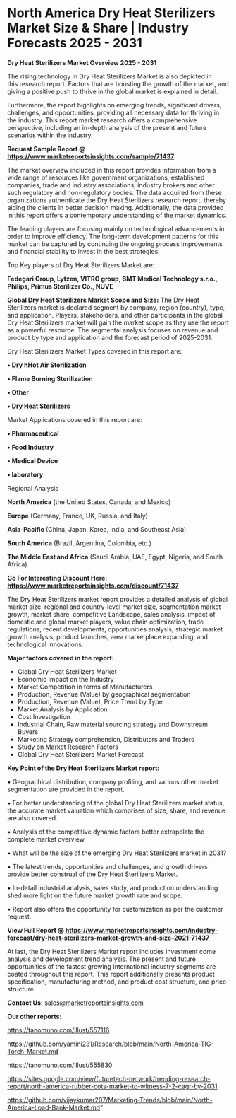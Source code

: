# North America Dry Heat Sterilizers Market Size & Share | Industry Forecasts 2025 - 2031

<Strong> Dry Heat Sterilizers Market Overview 2025 - 2031</strong>

The rising technology in Dry Heat Sterilizers Market is also depicted in this research report. Factors that are boosting the growth of the market, and giving a positive push to thrive in the global market is explained in detail.

Furthermore, the report highlights on emerging trends, significant drivers, challenges, and opportunities, providing all necessary data for thriving in the industry. This report market research offers a comprehensive perspective, including an in-depth analysis of the present and future scenarios within the industry.

<strong>Request Sample Report @ <a href=https://www.marketreportsinsights.com/sample/71437>https://www.marketreportsinsights.com/sample/71437</a></strong>

The market overview included in this report provides information from a wide range of resources like government organizations, established companies, trade and industry associations, industry brokers and other such regulatory and non-regulatory bodies. The data acquired from these organizations authenticate the Dry Heat Sterilizers research report, thereby aiding the clients in better decision making. Additionally, the data provided in this report offers a contemporary understanding of the market dynamics.

The leading players are focusing mainly on technological advancements in order to improve efficiency. The long-term development patterns for this market can be captured by continuing the ongoing process improvements and financial stability to invest in the best strategies.

Top Key players of Dry Heat Sterilizers Market are:

<strong>Fedegari Group, Lytzen, VITRO group, BMT Medical Technology s.r.o., Philips, Primus Sterilizer Co., NUVE</strong>

<strong><b>Global Dry Heat Sterilizers Market Scope and Size:</b></strong>
The Dry Heat Sterilizers market is declared segment by company, region (country), type, and application. Players, stakeholders, and other participants in the global Dry Heat Sterilizers market will gain the market scope as they use the report as a powerful resource. The segmental analysis focuses on revenue and product by type and application and the forecast period of 2025-2031.

Dry Heat Sterilizers Market Types covered in this report are:

<strong>• Dry hHot Air Sterilization

• Flame Burning Sterilization

• Other

• Dry Heat Sterilizers</strong>

Market Applications covered in this report are:

<strong>• Pharmaceutical

• Food Industry

• Medical Device

• laboratory</strong> 

Regional Analysis

<strong>North America</strong> (the United States, Canada, and Mexico)

<strong>Europe</strong> (Germany, France, UK, Russia, and Italy)

<strong>Asia-Pacific</strong> (China, Japan, Korea, India, and Southeast Asia)

<strong>South America</strong> (Brazil, Argentina, Colombia, etc.)

<strong>The Middle East and Africa</strong> (Saudi Arabia, UAE, Egypt, Nigeria, and South Africa)

<strong>Go For Interesting Discount Here: <a href=https://www.marketreportsinsights.com/discount/71437>https://www.marketreportsinsights.com/discount/71437</a></strong>

The Dry Heat Sterilizers market report provides a detailed analysis of global market size, regional and country-level market size, segmentation market growth, market share, competitive Landscape, sales analysis, impact of domestic and global market players, value chain optimization, trade regulations, recent developments, opportunities analysis, strategic market growth analysis, product launches, area marketplace expanding, and technological innovations.

<strong><b>Major factors covered in the report:</b></strong>
<ul>
  <li>Global Dry Heat Sterilizers Market </li>
  <li>Economic Impact on the Industry</li>
  <li>Market Competition in terms of Manufacturers</li>
  <li>Production, Revenue (Value) by geographical segmentation</li>
  <li>Production, Revenue (Value), Price Trend by Type</li>
  <li>Market Analysis by Application</li>
  <li>Cost Investigation</li>
  <li>Industrial Chain, Raw material sourcing strategy and Downstream Buyers</li>
  <li>Marketing Strategy comprehension, Distributors and Traders</li>
  <li>Study on Market Research Factors</li>
  <li>Global Dry Heat Sterilizers Market Forecast</li>
</ul>

<strong><b>Key Point of the Dry Heat Sterilizers Market report:</b></strong>

• Geographical distribution, company profiling, and various other market segmentation are provided in the report.

• For better understanding of the global Dry Heat Sterilizers market status, the accurate market valuation which comprises of size, share, and revenue are also covered.

• Analysis of the competitive dynamic factors better extrapolate the complete market overview

• What will be the size of the emerging Dry Heat Sterilizers market in 2031?

• The latest trends, opportunities and challenges, and growth drivers provide better construal of the Dry Heat Sterilizers Market.

• In-detail industrial analysis, sales study, and production understanding shed more light on the future market growth rate and scope.

• Report also offers the opportunity for customization as per the customer request.

<strong><b>View Full Report @ <a href=https://www.marketreportsinsights.com/industry-forecast/dry-heat-sterilizers-market-growth-and-size-2021-71437>https://www.marketreportsinsights.com/industry-forecast/dry-heat-sterilizers-market-growth-and-size-2021-71437</a></b></strong>


At last, the Dry Heat Sterilizers Market report includes investment come analysis and development trend analysis. The present and future opportunities of the fastest growing international industry segments are coated throughout this report. This report additionally presents product specification, manufacturing method, and product cost structure, and price structure.

<strong>Contact Us:</strong>
sales@marketreportsinsights.com

<strong>Our other reports:</strong>

<a href=https://tanomuno.com/illust/557116>https://tanomuno.com/illust/557116</a>

<a href=https://github.com/yamini231/Research/blob/main/North-America-TIG-Torch-Market.md>https://github.com/yamini231/Research/blob/main/North-America-TIG-Torch-Market.md</a>

<a href=https://tanomuno.com/illust/555830>https://tanomuno.com/illust/555830</a>

<a href=https://sites.google.com/view/futuretech-network/trending-research-report/north-america-rubber-cots-market-to-witness-7-2-cagr-by-2031>https://sites.google.com/view/futuretech-network/trending-research-report/north-america-rubber-cots-market-to-witness-7-2-cagr-by-2031</a>

<a href=https://github.com/vijaykumar207/Marketing-Trends/blob/main/North-America-Load-Bank-Market.md>https://github.com/vijaykumar207/Marketing-Trends/blob/main/North-America-Load-Bank-Market.md</a>"
